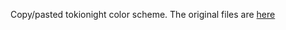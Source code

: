 Copy/pasted tokionight color scheme. The original files are [here](https://github.com/folke/tokyonight.nvim/tree/main/extras/alacritty)

